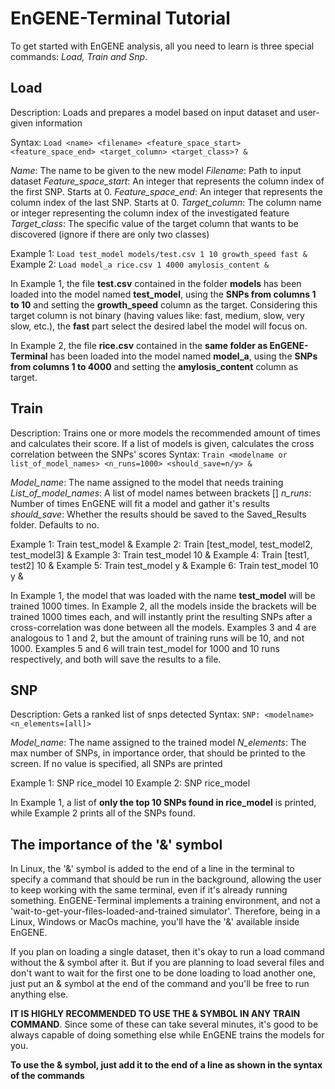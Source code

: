 # EnGENE-Terminal Tutorial

To get started with EnGENE analysis, all you need to learn is three special commands: *Load, Train and Snp*.

## Load

Description: Loads and prepares a model based on input dataset and user-given information

Syntax: `Load <name> <filename> <feature_space_start> <feature_space_end> <target_column> <target_class>? &`

*Name*: The name to be given to the new model
*Filename*: Path to input dataset
*Feature_space_start*: An integer that represents the column index of the first SNP. Starts at 0.
*Feature_space_end*: An integer that represents the column index of the last SNP. Starts at 0.
*Target_column*: The column name or integer representing the column index of the investigated feature
*Target_class*: The specific value of the target column that wants to be discovered (ignore if there are only two classes)

Example 1: `Load test_model models/test.csv 1 10 growth_speed fast &`
Example 2: `Load model_a rice.csv 1 4000 amylosis_content &`

In Example 1, the file **test.csv** contained in the folder **models** has been loaded into the model named **test_model**, using the **SNPs from columns 1 to 10** and setting the **growth_speed** column as the target. Considering this target column is not binary (having values like: fast, medium, slow, very slow, etc.), the **fast** part select the desired label the model will focus on.

In Example 2, the file **rice.csv** contained in the **same folder as EnGENE-Terminal** has been loaded into the model named **model_a**, using the **SNPs from columns 1 to 4000** and setting the **amylosis_content** column as target.

## Train

Description: Trains one or more models the recommended amount of times and calculates their score. If a list of models is given, calculates the cross correlation between the SNPs' scores
Syntax: `Train <modelname or list_of_model_names> <n_runs=1000> <should_save=n/y> &`

*Model_name*: The name assigned to the model that needs training
*List_of_model_names*: A list of model names between brackets []
*n_runs*: Number of times EnGENE will fit a model and gather it's results
*should_save*: Whether the results should be saved to the Saved_Results folder. Defaults to no.

Example 1: Train test_model &
Example 2: Train [test_model, test_model2, test_model3] &
Example 3: Train test_model 10 &
Example 4: Train [test1, test2] 10 &
Example 5: Train test_model y &
Example 6: Train test_model 10 y &

In Example 1, the model that was loaded with the name **test_model** will be trained 1000 times.
In Example 2, all the models inside the brackets will be trained 1000 times each, and will instantly print the resulting SNPs after a cross-correlation was done between all the models. 
Examples 3 and 4 are analogous to 1 and 2, but the amount of training runs will be 10, and not 1000.
Examples 5 and 6 will train test_model for 1000 and 10 runs respectively, and both will save the results to a file.

## SNP
Description: Gets a ranked list of snps detected
Syntax: `SNP: <modelname> <n_elements=[all]>`

*Model_name*: The name assigned to the trained model
*N_elements*: The max number of SNPs, in importance order, that should be printed to the screen. If no value is 	specified, all SNPs are printed

Example 1: SNP rice_model 10
Example 2: SNP rice_model

In Example 1, a list of **only the top 10 SNPs found in rice_model** is printed, while Example 2 prints all of the SNPs found.

## The importance of the '&' symbol
In Linux, the '&' symbol is added to the end of a line in the terminal to specify a command that should be run in the background, allowing the user to keep working with the same terminal, even if it's already running something. EnGENE-Terminal implements a training environment, and not a 'wait-to-get-your-files-loaded-and-trained simulator'. Therefore, being in a Linux, Windows or MacOs machine, you'll have the '&' available inside EnGENE.

If you plan on loading a single dataset, then it's okay to run a load command without the & symbol after it. But if you are planning to load several files and don't want to wait for the first one to be done loading to load another one, just put an & symbol at the end of the command and you'll be free to run anything else.

**IT IS HIGHLY RECOMMENDED TO USE THE & SYMBOL IN ANY TRAIN COMMAND**. Since some of these can take several minutes, it's good to be always capable of doing something else while EnGENE trains the models for you. 

**To use the & symbol, just add it to the end of a line as shown in the syntax of the commands**